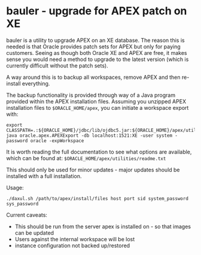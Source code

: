 # bauler - upgrade for APEX patch on XE

bauler is a utility to upgrade APEX on an XE database. The reason this is needed is that Oracle provides patch sets for APEX but only for paying customers. Seeing as though both Oracle XE and APEX are free, it makes sense you would need a method to upgrade to the latest version (which is currently difficult without the patch sets).

A way around this is to backup all workspaces, remove APEX and then re-install everything.

The backup functionality is provided through way of a Java program provided within the APEX installation files. Assuming you unzipped APEX installation files to `$ORACLE_HOME/apex`, you can initiate a workspace export with:

```
export CLASSPATH=.:${ORACLE_HOME}/jdbc/lib/ojdbc5.jar:${ORACLE_HOME}/apex/utilities/
java oracle.apex.APEXExport -db localhost:1521:XE -user system -password oracle -expWorkspace
```

It is worth reading the full documentation to see what options are available, which can be found at: `$ORACLE_HOME/apex/utilities/readme.txt`

This should only be used for minor updates - major updates should be installed with a full installation.

Usage:

```
./daxul.sh /path/to/apex/install/files host port sid system_password sys_password
```

Current caveats:

* This should be run from the server apex is installed on - so that images can be updated
* Users against the internal workspace will be lost
* instance configuration not backed up/restored
